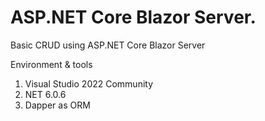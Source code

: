 # ASP.NET Core Blazor Server.
Basic CRUD using ASP.NET Core Blazor Server

Environment & tools
1. Visual Studio 2022 Community
2. NET 6.0.6
3. Dapper as ORM
